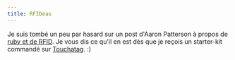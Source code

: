 ```yaml
---
title: RFIDeas
---
```


Je suis tombé un peu par hasard sur un post d'Aaron Patterson à propos de
[ruby et de RFID](http://tenderlovemaking.com/2009/09/19/ruby-and-rfid-tags/).
Je vous dis ce qu'il en est dès que je reçois un starter-kit commandé sur
[Touchatag](http://www.touchatag.com/). :)

